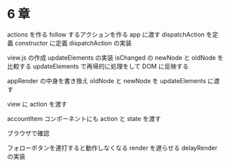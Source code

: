 # 6 章

actions を作る
follow するアクションを作る
app に渡す
dispatchAction を定義 constructor に定義
dispatchAction の実装

view.js の作成
updateElements の実装
isChanged の newNode と oldNode を比較する
updateElements で再帰的に処理をして DOM に反映する

appRender の中身を書き換え
oldNode と newNode を updateElements に渡す

view に action を渡す

accountItem コンポーネントにも action と state を渡す

ブラウザで確認

フォローボタンを連打すると動作しなくなる
render を遅らせる
delayRender の実装
